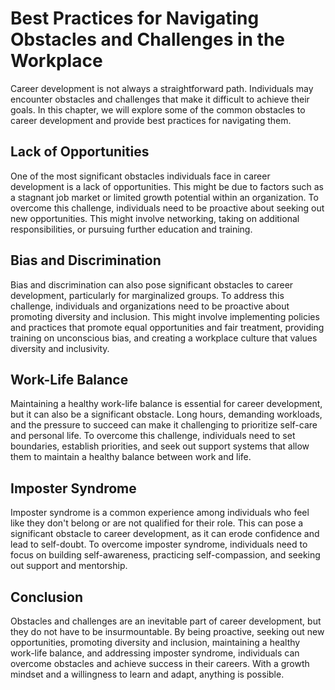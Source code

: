 Best Practices for Navigating Obstacles and Challenges in the Workplace
==============================================================================================================================

Career development is not always a straightforward path. Individuals may encounter obstacles and challenges that make it difficult to achieve their goals. In this chapter, we will explore some of the common obstacles to career development and provide best practices for navigating them.

Lack of Opportunities
---------------------

One of the most significant obstacles individuals face in career development is a lack of opportunities. This might be due to factors such as a stagnant job market or limited growth potential within an organization. To overcome this challenge, individuals need to be proactive about seeking out new opportunities. This might involve networking, taking on additional responsibilities, or pursuing further education and training.

Bias and Discrimination
-----------------------

Bias and discrimination can also pose significant obstacles to career development, particularly for marginalized groups. To address this challenge, individuals and organizations need to be proactive about promoting diversity and inclusion. This might involve implementing policies and practices that promote equal opportunities and fair treatment, providing training on unconscious bias, and creating a workplace culture that values diversity and inclusivity.

Work-Life Balance
-----------------

Maintaining a healthy work-life balance is essential for career development, but it can also be a significant obstacle. Long hours, demanding workloads, and the pressure to succeed can make it challenging to prioritize self-care and personal life. To overcome this challenge, individuals need to set boundaries, establish priorities, and seek out support systems that allow them to maintain a healthy balance between work and life.

Imposter Syndrome
-----------------

Imposter syndrome is a common experience among individuals who feel like they don't belong or are not qualified for their role. This can pose a significant obstacle to career development, as it can erode confidence and lead to self-doubt. To overcome imposter syndrome, individuals need to focus on building self-awareness, practicing self-compassion, and seeking out support and mentorship.

Conclusion
----------

Obstacles and challenges are an inevitable part of career development, but they do not have to be insurmountable. By being proactive, seeking out new opportunities, promoting diversity and inclusion, maintaining a healthy work-life balance, and addressing imposter syndrome, individuals can overcome obstacles and achieve success in their careers. With a growth mindset and a willingness to learn and adapt, anything is possible.
